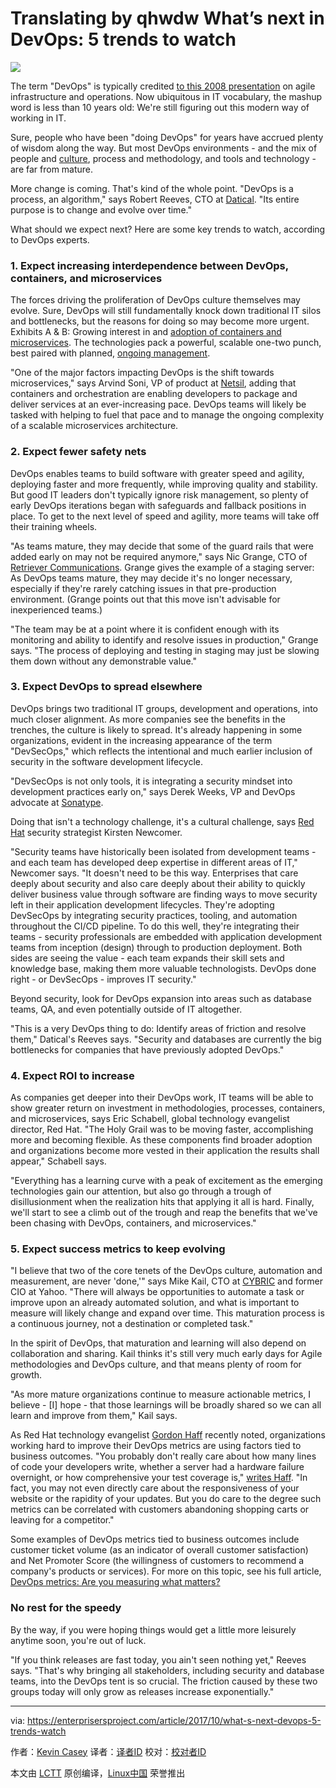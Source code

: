 Translating by qhwdw
What’s next in DevOps: 5 trends to watch
======

![](https://enterprisersproject.com/sites/default/files/styles/620x350/public/images/CIO%20Magnifying%20Glass%20Code.png?itok=IqZsJCEH)

The term "DevOps" is typically credited [to this 2008 presentation][1] on agile infrastructure and operations. Now ubiquitous in IT vocabulary, the mashup word is less than 10 years old: We're still figuring out this modern way of working in IT.

Sure, people who have been "doing DevOps" for years have accrued plenty of wisdom along the way. But most DevOps environments - and the mix of people and [culture][2], process and methodology, and tools and technology - are far from mature.

More change is coming. That's kind of the whole point. "DevOps is a process, an algorithm," says Robert Reeves, CTO at [Datical][3]. "Its entire purpose is to change and evolve over time."

What should we expect next? Here are some key trends to watch, according to DevOps experts.

### 1. Expect increasing interdependence between DevOps, containers, and microservices

The forces driving the proliferation of DevOps culture themselves may evolve. Sure, DevOps will still fundamentally knock down traditional IT silos and bottlenecks, but the reasons for doing so may become more urgent. Exhibits A & B: Growing interest in and [adoption of containers and microservices][4]. The technologies pack a powerful, scalable one-two punch, best paired with planned, [ongoing management][5].

"One of the major factors impacting DevOps is the shift towards microservices," says Arvind Soni, VP of product at [Netsil][6], adding that containers and orchestration are enabling developers to package and deliver services at an ever-increasing pace. DevOps teams will likely be tasked with helping to fuel that pace and to manage the ongoing complexity of a scalable microservices architecture.

### 2. Expect fewer safety nets

DevOps enables teams to build software with greater speed and agility, deploying faster and more frequently, while improving quality and stability. But good IT leaders don't typically ignore risk management, so plenty of early DevOps iterations began with safeguards and fallback positions in place. To get to the next level of speed and agility, more teams will take off their training wheels.

"As teams mature, they may decide that some of the guard rails that were added early on may not be required anymore," says Nic Grange, CTO of [Retriever Communications][7]. Grange gives the example of a staging server: As DevOps teams mature, they may decide it's no longer necessary, especially if they're rarely catching issues in that pre-production environment. (Grange points out that this move isn't advisable for inexperienced teams.)

"The team may be at a point where it is confident enough with its monitoring and ability to identify and resolve issues in production," Grange says. "The process of deploying and testing in staging may just be slowing them down without any demonstrable value."

### 3. Expect DevOps to spread elsewhere

DevOps brings two traditional IT groups, development and operations, into much closer alignment. As more companies see the benefits in the trenches, the culture is likely to spread. It's already happening in some organizations, evident in the increasing appearance of the term "DevSecOps," which reflects the intentional and much earlier inclusion of security in the software development lifecycle.

"DevSecOps is not only tools, it is integrating a security mindset into development practices early on," says Derek Weeks, VP and DevOps advocate at [Sonatype][8].

Doing that isn't a technology challenge, it's a cultural challenge, says [Red Hat][9] security strategist Kirsten Newcomer.

"Security teams have historically been isolated from development teams - and each team has developed deep expertise in different areas of IT," Newcomer says. "It doesn't need to be this way. Enterprises that care deeply about security and also care deeply about their ability to quickly deliver business value through software are finding ways to move security left in their application development lifecycles. They're adopting DevSecOps by integrating security practices, tooling, and automation throughout the CI/CD pipeline. To do this well, they're integrating their teams - security professionals are embedded with application development teams from inception (design) through to production deployment. Both sides are seeing the value - each team expands their skill sets and knowledge base, making them more valuable technologists. DevOps done right - or DevSecOps - improves IT security."

Beyond security, look for DevOps expansion into areas such as database teams, QA, and even potentially outside of IT altogether.

"This is a very DevOps thing to do: Identify areas of friction and resolve them," Datical's Reeves says. "Security and databases are currently the big bottlenecks for companies that have previously adopted DevOps."

### 4. Expect ROI to increase

As companies get deeper into their DevOps work, IT teams will be able to show greater return on investment in methodologies, processes, containers, and microservices, says Eric Schabell, global technology evangelist director, Red Hat. "The Holy Grail was to be moving faster, accomplishing more and becoming flexible. As these components find broader adoption and organizations become more vested in their application the results shall appear," Schabell says.

"Everything has a learning curve with a peak of excitement as the emerging technologies gain our attention, but also go through a trough of disillusionment when the realization hits that applying it all is hard. Finally, we'll start to see a climb out of the trough and reap the benefits that we've been chasing with DevOps, containers, and microservices."

### 5. Expect success metrics to keep evolving

"I believe that two of the core tenets of the DevOps culture, automation and measurement, are never 'done,'" says Mike Kail, CTO at [CYBRIC][10] and former CIO at Yahoo. "There will always be opportunities to automate a task or improve upon an already automated solution, and what is important to measure will likely change and expand over time. This maturation process is a continuous journey, not a destination or completed task."

In the spirit of DevOps, that maturation and learning will also depend on collaboration and sharing. Kail thinks it's still very much early days for Agile methodologies and DevOps culture, and that means plenty of room for growth.

"As more mature organizations continue to measure actionable metrics, I believe - [I] hope - that those learnings will be broadly shared so we can all learn and improve from them," Kail says.

As Red Hat technology evangelist [Gordon Haff][11] recently noted, organizations working hard to improve their DevOps metrics are using factors tied to business outcomes. "You probably don't really care about how many lines of code your developers write, whether a server had a hardware failure overnight, or how comprehensive your test coverage is," [writes Haff][12]. "In fact, you may not even directly care about the responsiveness of your website or the rapidity of your updates. But you do care to the degree such metrics can be correlated with customers abandoning shopping carts or leaving for a competitor."

Some examples of DevOps metrics tied to business outcomes include customer ticket volume (as an indicator of overall customer satisfaction) and Net Promoter Score (the willingness of customers to recommend a company's products or services). For more on this topic, see his full article, [DevOps metrics: Are you measuring what matters? ][12]

### No rest for the speedy

By the way, if you were hoping things would get a little more leisurely anytime soon, you're out of luck.

"If you think releases are fast today, you ain't seen nothing yet," Reeves says. "That's why bringing all stakeholders, including security and database teams, into the DevOps tent is so crucial. The friction caused by these two groups today will only grow as releases increase exponentially."

--------------------------------------------------------------------------------

via: https://enterprisersproject.com/article/2017/10/what-s-next-devops-5-trends-watch

作者：[Kevin Casey][a]
译者：[译者ID](https://github.com/译者ID)
校对：[校对者ID](https://github.com/校对者ID)

本文由 [LCTT](https://github.com/LCTT/TranslateProject) 原创编译，[Linux中国](https://linux.cn/) 荣誉推出

[a]:https://enterprisersproject.com/user/kevin-casey
[1]:http://www.jedi.be/presentations/agile-infrastructure-agile-2008.pdf
[2]:https://enterprisersproject.com/article/2017/9/5-ways-nurture-devops-culture
[3]:https://www.datical.com/
[4]:https://enterprisersproject.com/article/2017/9/microservices-and-containers-6-things-know-start-time
[5]:https://enterprisersproject.com/article/2017/10/microservices-and-containers-6-management-tips-long-haul
[6]:https://netsil.com/
[7]:http://retrievercommunications.com/
[8]:https://www.sonatype.com/
[9]:https://www.redhat.com/en/
[10]:https://www.cybric.io/
[11]:https://enterprisersproject.com/user/gordon-haff
[12]:https://enterprisersproject.com/article/2017/7/devops-metrics-are-you-measuring-what-matters
